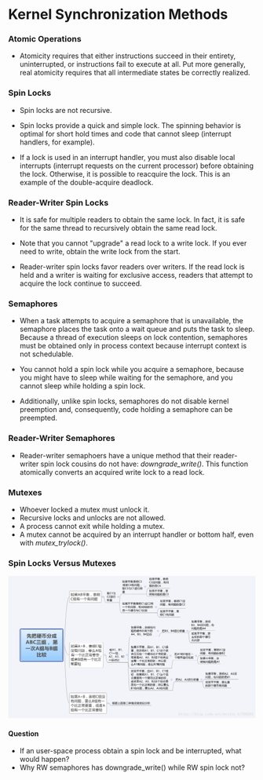 # Kernel Synchronization Methods

### Atomic Operations
* Atomicity requires that either instructions succeed in their entirety, uninterrupted, or instructions fail to execute at all. Put more generally, real atomicity requires that all intermediate states be correctly realized.

### Spin Locks
* Spin locks are not recursive.

* Spin locks provide a quick and simple lock. The spinning behavior is optimal for short hold times and code that cannot sleep (interrupt handlers, for example).
* If a lock is used in an interrupt handler, you must also disable local interrupts (interrupt requests on the current processor) before obtaining the lock. Otherwise, it is possible to reacquire the lock. This is an example of the double-acquire deadlock.

### Reader-Writer Spin Locks
* It is safe for multiple readers to obtain the same lock. In fact, it is safe for the same thread to recursively obtain the same read lock.

* Note that you cannot "upgrade" a read lock to a write lock. If you ever need to write, obtain the write lock from the start.
* Reader-writer spin locks favor readers over writers. If the read lock is held and a writer is waiting for exclusive access, readers that attempt to acquire the lock continue to succeed.

### Semaphores
* When a task attempts to acquire a semaphore that is unavailable, the semaphore places the task onto a wait queue and puts the task to sleep. Because a thread of execution sleeps on lock contention, semaphores must be obtained only in process context because interrupt context is not schedulable.

* You cannot hold a spin lock while you acquire a semaphore, because you might have to sleep while waiting for the semaphore, and you cannot sleep while holding a spin lock.

* Additionally, unlike spin locks, semaphores do not disable kernel preemption and, consequently, code holding a semaphore can be preempted.

### Reader-Writer Semaphores
* Reader-writer semaphoers have a unique method that their reader-writer spin lock cousins do not have: *downgrade_write()*. This function atomically converts an acquired write lock to a read lock.

### Mutexes
* Whoever locked a mutex must unlock it.
* Recursive locks and unlocks are not allowed.
* A process cannot exit while holding a mutex.
* A mutex cannot be acquired by an interrupt handler or bottom half, even with *mutex_trylock()*.

### Spin Locks Versus Mutexes
![](https://github.com/FFizzZZ/Fizz/blob/master/Algorithm/Pictures/硬币.png)

#### Question
* If an user-space process obtain a spin lock and be interrupted, what would happen?
* Why RW semaphores has downgrade_write() while RW spin lock not?
